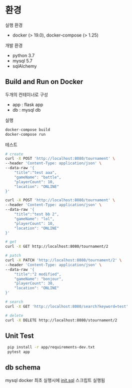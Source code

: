 # 환경

실행 환경
* docker (> 19.0), docker-compose (> 1.25)

개발 환경
* python 3.7
* mysql 5.7
* sqlAlchemy


## Build and Run on Docker

두개의 컨테이너로 구성 
* app : flask app
* db : mysql db
 
실행
```sh
docker-compose build
docker-compose run
```

테스트
```sh
# create
curl -X POST 'http://localhost:8080/tournament' \
--header 'Content-Type: application/json' \
--data-raw '{
	"title":"test aaa",
	"gameName": "battle",
	"playerCount": 10,
	"location": "ONLINE"
}'

curl -X POST 'http://localhost:8080/tournament' \
--header 'Content-Type: application/json' \
--data-raw '{
	"title":"test bb 2",
	"gameName": "lol",
	"playerCount": 10,
	"location": "ONLINE"
}'

# get 
curl -X GET http://localhost:8080/tournament/2

# patch
curl -X PATCH 'http://localhost:8080/tournament/2' \
--header 'Content-Type: application/json' \
--data-raw '{
	"title":"2 modified",
	"gameName": "bonjour",
	"playerCount": 30,
	"location": "ONLINE"
}'

# search
curl -X GET 'http://localhost:8080/search?keyword=test'

# delete 
curl -X DELETE http://localhost:8080/stournament/2


```

## Unit Test
```sh
 pip install -r app/requirements-dev.txt
 pytest app
```


## db schema

mysql docker 최초 실행시에  [init.sql](db\init.sql) 스크립트 실행됨

